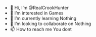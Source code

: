 - 👋 Hi, I’m @RealCrookHunter
- 👀 I’m interested in Games
- 🌱 I’m currently learning Nothing
- 💞️ I’m looking to collaborate on Nothing
- 📫 How to reach me You dont

<!---
RealCrookHunter/RealCrookHunter is a ✨ special ✨ repository because its `README.md` (this file) appears on your GitHub profile.
You can click the Preview link to take a look at your changes.
--->
